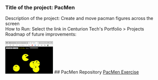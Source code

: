 ### Title of the project: PacMen
Description of the project: Create and move pacman figures across the screen <br>
How to Run: Select the link in Centurion Tech's Portfolio > Projects <br>
Roadmap of future improvements: <br>

<img src="pacmen.png" width="30%" height="30%">
## PacMen Repository
<a href="https://github.com/CenturionTech/pacmen">PacMen Exercise </a>
